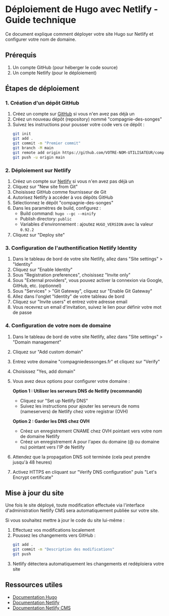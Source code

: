 # Déploiement de Hugo avec Netlify - Guide technique

Ce document explique comment déployer votre site Hugo sur Netlify et configurer votre nom de domaine.

## Prérequis

1. Un compte GitHub (pour héberger le code source)
2. Un compte Netlify (pour le déploiement)

## Étapes de déploiement

### 1. Création d'un dépôt GitHub

1. Créez un compte sur [GitHub](https://github.com/) si vous n'en avez pas déjà un
2. Créez un nouveau dépôt (repository) nommé "compagnie-des-songes"
3. Suivez les instructions pour pousser votre code vers ce dépôt :
   ```bash
   git init
   git add .
   git commit -m "Premier commit"
   git branch -M main
   git remote add origin https://github.com/VOTRE-NOM-UTILISATEUR/compagnie-des-songes.git
   git push -u origin main
   ```

### 2. Déploiement sur Netlify

1. Créez un compte sur [Netlify](https://www.netlify.com/) si vous n'en avez pas déjà un
2. Cliquez sur "New site from Git"
3. Choisissez GitHub comme fournisseur de Git
4. Autorisez Netlify à accéder à vos dépôts GitHub
5. Sélectionnez le dépôt "compagnie-des-songes"
6. Dans les paramètres de build, configurez :
   - Build command: `hugo --gc --minify`
   - Publish directory: `public`
   - Variables d'environnement : ajoutez `HUGO_VERSION` avec la valeur `0.92.2`
7. Cliquez sur "Deploy site"

### 3. Configuration de l'authentification Netlify Identity

1. Dans le tableau de bord de votre site Netlify, allez dans "Site settings" > "Identity"
2. Cliquez sur "Enable Identity"
3. Sous "Registration preferences", choisissez "Invite only"
4. Sous "External providers", vous pouvez activer la connexion via Google, GitHub, etc. (optionnel)
5. Sous "Services" > "Git Gateway", cliquez sur "Enable Git Gateway"
6. Allez dans l'onglet "Identity" de votre tableau de bord
7. Cliquez sur "Invite users" et entrez votre adresse email
8. Vous recevrez un email d'invitation, suivez le lien pour définir votre mot de passe

### 4. Configuration de votre nom de domaine

1. Dans le tableau de bord de votre site Netlify, allez dans "Site settings" > "Domain management"
2. Cliquez sur "Add custom domain"
3. Entrez votre domaine "compagniedessonges.fr" et cliquez sur "Verify"
4. Choisissez "Yes, add domain"
5. Vous avez deux options pour configurer votre domaine :
   
   **Option 1 : Utiliser les serveurs DNS de Netlify (recommandé)**
   - Cliquez sur "Set up Netlify DNS"
   - Suivez les instructions pour ajouter les serveurs de noms (nameservers) de Netlify chez votre registrar (OVH)
   
   **Option 2 : Garder les DNS chez OVH**
   - Créez un enregistrement CNAME chez OVH pointant vers votre nom de domaine Netlify
   - Créez un enregistrement A pour l'apex du domaine (@ ou domaine nu) pointant vers l'IP de Netlify

6. Attendez que la propagation DNS soit terminée (cela peut prendre jusqu'à 48 heures)
7. Activez HTTPS en cliquant sur "Verify DNS configuration" puis "Let's Encrypt certificate"

## Mise à jour du site

Une fois le site déployé, toute modification effectuée via l'interface d'administration Netlify CMS sera automatiquement publiée sur votre site.

Si vous souhaitez mettre à jour le code du site lui-même :

1. Effectuez vos modifications localement
2. Poussez les changements vers GitHub :
   ```bash
   git add .
   git commit -m "Description des modifications"
   git push
   ```
3. Netlify détectera automatiquement les changements et redéploiera votre site

## Ressources utiles

- [Documentation Hugo](https://gohugo.io/documentation/)
- [Documentation Netlify](https://docs.netlify.com/)
- [Documentation Netlify CMS](https://www.netlifycms.org/docs/intro/)
